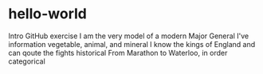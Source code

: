 # hello-world
Intro GitHub exercise
I am the very model of a modern Major General
I've information vegetable, animal, and mineral
I know the kings of England and can qoute the fights historical
From Marathon to Waterloo, in order categorical
